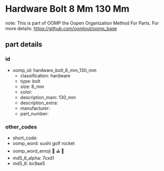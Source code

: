 # Hardware Bolt 8 Mm 130 Mm  

note: This is part of OOMP the Oopen Organization Method For Parts. For more details: https://github.com/oomlout/oomp_base

##  part details





### id
* oomp_id: hardware_bolt_8_mm_130_mm
  * classification: hardware
  * type: bolt
  * size: 8_mm
  * color: 
  * description_main: 130_mm
  * description_extra: 
  * manufacturer: 
  * part_number: 

### other_codes
* short_code: 
* oomp_word: sushi golf rocket
* oomp_word_emoji :sushi: :golf: :rocket:
* md5_6_alpha: 7cxd1
* md5_6: bc9ae5